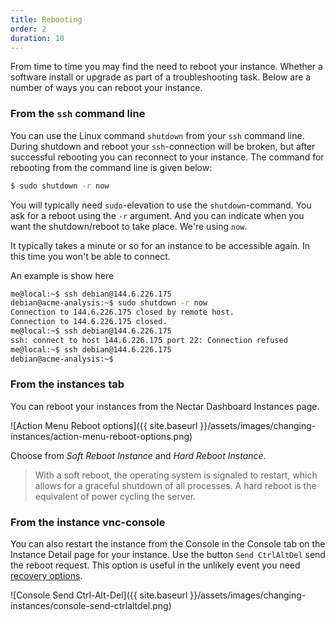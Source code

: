 ```yaml
---
title: Rebooting
order: 2
duration: 10
---
```


From time to time you may find the need to reboot your instance. Whether a software install or upgrade as part of a troubleshooting task. Below are a number of ways you can reboot your instance. 

### From the `ssh` command line

You can use the Linux command `shutdown` from your `ssh` command line. During shutdown and reboot your `ssh`-connection will be broken, but after successful rebooting you can reconnect to your instance. The command for rebooting from the command line is given below:

```bash
$ sudo shutdown -r now
```



You will typically need `sudo`-elevation to use the `shutdown`-command. You ask for a reboot using the `-r` argument. And you can indicate when you want the shutdown/reboot to take place. We're using `now`.

It typically takes a minute or so for an instance to be accessible again. In this time you won't be able to connect.

An example is show here

```bash
me@local:~$ ssh debian@144.6.226.175
debian@acme-analysis:~$ sudo shutdown -r now
Connection to 144.6.226.175 closed by remote host.
Connection to 144.6.226.175 closed.
me@local:~$ ssh debian@144.6.226.175
ssh: connect to host 144.6.226.175 port 22: Connection refused
me@local:~$ ssh debian@144.6.226.175
debian@acme-analysis:~$
```



### From the instances tab

You can reboot your instances from the Nectar Dashboard Instances page. 

![Action Menu Reboot options]({{ site.baseurl }}/assets/images/changing-instances/action-menu-reboot-options.png)

Choose from *Soft Reboot Instance* and *Hard Reboot Instance*. 

> With a soft reboot, the operating system is signaled to restart, which allows for a graceful shutdown of all processes. A hard reboot is the equivalent of power cycling the server. 

### From the instance vnc-console

You can also restart the instance from the Console in the Console tab on the Instance Detail page for your instance. Use the button `Send CtrlAltDel` send the reboot request. This option is useful in the unlikely event you need [recovery options](https://support.ehelp.edu.au/support/solutions/articles/6000194010-recovery-options-when-you-cannot-access-your-instance). 

![Console Send Ctrl-Alt-Del]({{ site.baseurl }}/assets/images/changing-instances/console-send-ctrlaltdel.png)

